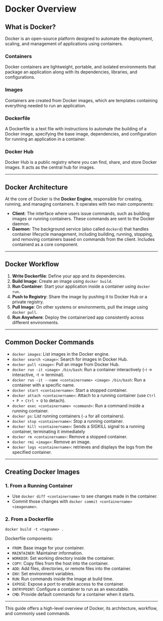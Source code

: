 # Docker Overview

## What is Docker?
Docker is an open-source platform designed to automate the deployment, scaling, and management of applications using containers.

### Containers
Docker containers are lightweight, portable, and isolated environments that package an application along with its dependencies, libraries, and configurations.

### Images
Containers are created from Docker images, which are templates containing everything needed to run an application.

### Dockerfile
A Dockerfile is a text file with instructions to automate the building of a Docker image, specifying the base image, dependencies, and configuration for running an application in a container.

### Docker Hub
Docker Hub is a public registry where you can find, share, and store Docker images. It acts as the central hub for images.

---

## Docker Architecture

At the core of Docker is the **Docker Engine**, responsible for creating, running, and managing containers. It operates with two main components:

- **Client**: The interface where users issue commands, such as building images or running containers. These commands are sent to the Docker daemon.
- **Daemon**: The background service (also called `dockerd`) that handles container lifecycle management, including building, running, stopping, and removing containers based on commands from the client. Includes containerd as a core component.

---

## Docker Workflow

1. **Write Dockerfile**: Define your app and its dependencies.
2. **Build Image**: Create an image using `docker build`.
3. **Run Container**: Start your application inside a container using `docker run`.
4. **Push to Registry**: Share the image by pushing it to Docker Hub or a private registry.
5. **Pull Image**: On other systems or environments, pull the image using `docker pull`.
6. **Run Anywhere**: Deploy the containerized app consistently across different environments.

---

## Common Docker Commands

- `docker images`: List images in the Docker engine.
- `docker search <image>`: Search for images in Docker Hub.
- `docker pull <image>`: Pull an image from Docker Hub.
- `docker run -it <image> /bin/bash`: Run a container interactively (-i -> interactive, -t -> terminal).
- `docker run -it --name <containername> <image> /bin/bash`: Run a container with a specific name.
- `docker start <containername>`: Start a stopped container.
- `docker attach <containername>`: Attach to a running container (use `Ctrl + P + Ctrl + Q` to detach).
- `docker exec <containername> <command>`: Run a command inside a running container.
- `docker ps`: List running containers (`-a` for all containers).
- `docker stop <containername>`: Stop a running container.
- `docker kill <containername>`: Sends a SIGKILL signal to a running container, terminating it immediately
- `docker rm <containername>`: Remove a stopped container.
- `docker rmi <image>`: Remove an image.
- `docker logs <containername>`: retrieves and displays the logs from the specified container.

---

## Creating Docker Images

### 1. From a Running Container
- Use `docker diff <containername>` to see changes made in the container.
- Commit those changes with `docker commit <containername> <imagename>`.

### 2. From a Dockerfile
`docker build -t <tagname> .`

Dockerfile components:
- `FROM`: Base image for your container.
- `MAINTAINER`: Maintainer information.
- `WORKDIR`: Set working directory inside the container.
- `COPY`: Copy files from the host into the container.
- `ADD`: Add files, directories, or remote files into the container.
- `ENV`: Set environment variables.
- `RUN`: Run commands inside the image at build time.
- `EXPOSE`: Expose a port to enable access to the container.
- `ENTRYPOINT`: Configure a container to run as an executable.
- `CMD`: Provide default commands for a container when it starts.

---

This guide offers a high-level overview of Docker, its architecture, workflow, and commonly used commands.
